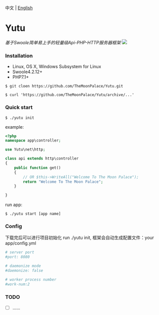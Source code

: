 中文 | [English](./README-EN.md)

Yutu
====
*基于Swoole简单易上手的轻量级Api-PHP-HTTP服务器框架*
![](./moon/yutu.png)

### Installation
- Linux, OS X, Windows Subsystem for Linux
- Swoole4.2.12+
- PHP7.1+
```git
$ git cloen https://github.com/TheMoonPalace/Yutu.git
```
```sybase
$ curl 'https://github.com/TheMoonPalace/Yutu/archive/...'
```

### Quick start
```sybase
$ ./yutu init
```
example:
```php
<?php
namespace app\controller;

use Yutu\net\http;

class api extends http\controller
{
    public function get()
    {
        // OR $this->WriteAll("Welcome To The Moon Palace");
        return "Welcome To The Moon Palace";
    }

}
```
run app: 
```
$ ./yutu start [app name]
```

### Config
下载完后可以进行项目初始化 run ./yutu init, 框架会自动生成配置文件：your app/config.yml
```yaml
# server port
#port: 8080

# daemonize mode
#daemonize: false

# worker process number
#work-num:2
```

### TODO
- [ ] ......